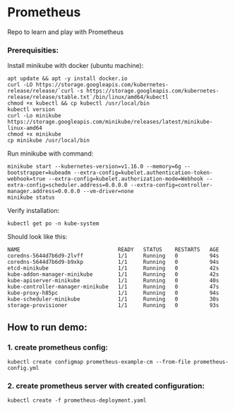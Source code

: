 # Prometheus
Repo to learn and play with Prometheus

### Prerequisities:
Install minikube with docker (ubuntu machine):

	apt update && apt -y install docker.io
	curl -LO https://storage.googleapis.com/kubernetes-release/release/`curl -s https://storage.googleapis.com/kubernetes-release/release/stable.txt`/bin/linux/amd64/kubectl
	chmod +x kubectl && cp kubectl /usr/local/bin
	kubectl version
	curl -Lo minikube https://storage.googleapis.com/minikube/releases/latest/minikube-linux-amd64
	chmod +x minikube
	cp minikube /usr/local/bin        
    
Run minikube with command:

	minikube start --kubernetes-version=v1.16.0 --memory=6g --bootstrapper=kubeadm --extra-config=kubelet.authentication-token-webhook=true --extra-config=kubelet.authorization-mode=Webhook --extra-config=scheduler.address=0.0.0.0 --extra-config=controller-manager.address=0.0.0.0 --vm-driver=none
	minikube status
	
Verify installation:

	kubectl get po -n kube-system

Should look like this:

	NAME                               READY   STATUS    RESTARTS   AGE
	coredns-5644d7b6d9-2lvff           1/1     Running   0          94s
	coredns-5644d7b6d9-b9xkp           1/1     Running   0          94s
	etcd-minikube                      1/1     Running   0          42s
	kube-addon-manager-minikube        1/1     Running   0          42s
	kube-apiserver-minikube            1/1     Running   0          40s
	kube-controller-manager-minikube   1/1     Running   0          47s
	kube-proxy-h85pc                   1/1     Running   0          94s
	kube-scheduler-minikube            1/1     Running   0          30s
	storage-provisioner                1/1     Running   0          93s

## How to run demo:
### 1. create prometheus config:
	kubectl create configmap prometheus-example-cm --from-file prometheus-config.yml

### 2. create prometheus server with created configuration:
	kubectl create -f prometheus-deployment.yaml	
